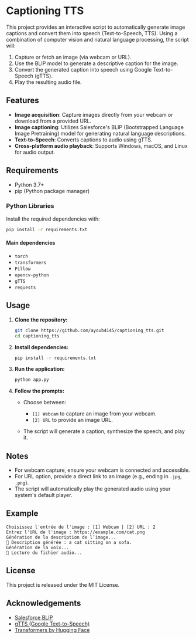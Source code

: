 # Captioning TTS

This project provides an interactive script to automatically generate image captions and convert them into speech (Text-to-Speech, TTS). Using a combination of computer vision and natural language processing, the script will:

1. Capture or fetch an image (via webcam or URL).
2. Use the BLIP model to generate a descriptive caption for the image.
3. Convert the generated caption into speech using Google Text-to-Speech (gTTS).
4. Play the resulting audio file.

## Features

- **Image acquisition**: Capture images directly from your webcam or download from a provided URL.
- **Image captioning**: Utilizes Salesforce's BLIP (Bootstrapped Language Image Pretraining) model for generating natural language descriptions.
- **Text-to-Speech**: Converts captions to audio using gTTS.
- **Cross-platform audio playback**: Supports Windows, macOS, and Linux for audio output.

## Requirements

- Python 3.7+
- pip (Python package manager)

### Python Libraries

Install the required dependencies with:

```bash
pip install -r requirements.txt
```

#### Main dependencies

- `torch`
- `transformers`
- `Pillow`
- `opencv-python`
- `gTTS`
- `requests`

## Usage

1. **Clone the repository:**

    ```bash
    git clone https://github.com/ayoub4145/captioning_tts.git
    cd captioning_tts
    ```

2. **Install dependencies:**

    ```bash
    pip install -r requirements.txt
    ```

3. **Run the application:**

    ```bash
    python app.py
    ```

4. **Follow the prompts:**

    - Choose between:
        - `[1] Webcam` to capture an image from your webcam.
        - `[2] URL` to provide an image URL.

    - The script will generate a caption, synthesize the speech, and play it.

## Notes

- For webcam capture, ensure your webcam is connected and accessible.
- For URL option, provide a direct link to an image (e.g., ending in `.jpg`, `.png`).
- The script will automatically play the generated audio using your system's default player.

## Example

```
Choisissez l'entrée de l'image : [1] Webcam | [2] URL : 2
Entrez l'URL de l'image : https://example.com/cat.png
Génération de la description de l’image...
📝 Description générée : a cat sitting on a sofa.
Génération de la voix...
📢 Lecture du fichier audio...
```

## License

This project is released under the MIT License.

## Acknowledgements

- [Salesforce BLIP](https://github.com/salesforce/BLIP)
- [gTTS (Google Text-to-Speech)](https://pypi.org/project/gTTS/)
- [Transformers by Hugging Face](https://github.com/huggingface/transformers)
